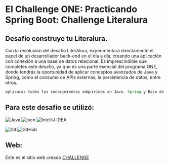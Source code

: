 # El Challenge ONE: Practicando Spring Boot: Challenge Literalura





## Desafío construye tu Literalura.
Con la resolución del desafío LiterAlura, experimentará directamente el papel de un desarrollador back-end en el día a día,
creando una aplicación con conexión a una base de datos relacional. Es imprescindible que completes este desafío,
ya que es una parte esencial del programa ONE, donde tendrás la oportunidad de aplicar conceptos avanzados de Java y Spring,
como el consumo de APIs externas, la persistencia de datos, entre otros..

```Java
aplicaras todos los conocimientos adquiridos en Java, Spring y Base de Datos.
```

## Para este desafío se utilizó:

  ![Java](https://img.shields.io/badge/java-%23ED8B00.svg?style=for-the-badge&logo=openjdk&logoColor=white) 
    ![json](https://img.shields.io/badge/json-5E5C5C?style=for-the-badge&logo=json&logoColor=white) 
    ![IntelliJ IDEA](https://img.shields.io/badge/IntelliJIDEA-000000.svg?style=for-the-badge&logo=intellij-idea&logoColor=white)
    
  ![Git](https://img.shields.io/badge/git-%23F05033.svg?style=for-the-badge&logo=git&logoColor=white)
    ![GitHub](https://img.shields.io/badge/github-%23121011.svg?style=for-the-badge&logo=github&logoColor=white)

## Web: 

Este es el sitio web creado [CHALLENGE]([https://elif-cotton.github.io/challengeone.github.io/](https://github.com/Elif-cotton/challenge-spring-libros/tree/main))


